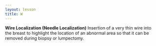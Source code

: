 ```yaml
---
layout: lesson
title: W
---
```


**Wire Localization (Needle Localization)** 
Insertion of a very thin wire into the breast to highlight the location of an abnormal area so that it can be removed during biopsy or lumpectomy.
